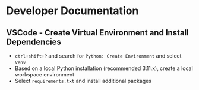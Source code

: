 # Developer Documentation

## VSCode - Create Virtual Environment and Install Dependencies

- `ctrl+shift+P` and search for `Python: Create Environment` and select `Venv`
- Based on a local Python installation (recommended 3.11.x), create a local workspace environment
- Select `requirements.txt` and install additional packages
